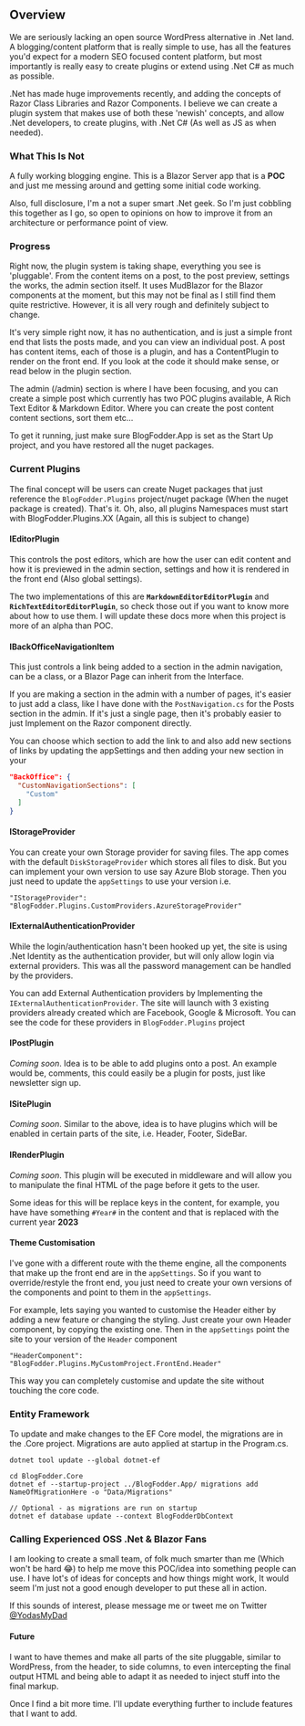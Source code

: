 ## Overview

We are seriously lacking an open source WordPress alternative in .Net land. A blogging/content platform that is really simple to use, has all the features you'd expect for a modern SEO focused content platform, but most importantly is really easy to create plugins or extend using .Net C# as much as possible.

.Net has made huge improvements recently, and adding the concepts of Razor Class Libraries and Razor Components. I believe we can create a plugin system that makes use of both these 'newish' concepts, and allow .Net developers, to create plugins, with .Net C# (As well as JS as when needed).

### What This Is Not

A fully working blogging engine. This is a Blazor Server app that is a **POC** and just me messing around and getting some initial code working.

Also, full disclosure, I'm a not a super smart .Net geek. So I'm just cobbling this together as I go, so open to opinions on how to improve it from an architecture or performance point of view.

### Progress

Right now, the plugin system is taking shape, everything you see is 'pluggable'. From the content items on a post, to the post preview, settings the works, the admin section itself. It uses MudBlazor for the Blazor components at the moment, but this may not be final as I still find them quite restrictive. However, it is all very rough and definitely subject to change. 

It's very simple right now, it has no authentication, and is just a simple front end that lists the posts made, and you can view an individual post. A post has content items, each of those is a plugin, and has a ContentPlugin to render on the front end. If you look at the code it should make sense, or read below in the plugin section.

The admin (/admin) section is where I have been focusing, and you can create a simple post which currently has two POC plugins available, A Rich Text Editor & Markdown Editor. Where you can create the post content content sections, sort them etc...

To get it running, just make sure BlogFodder.App is set as the Start Up project, and you have restored all the nuget packages.

### Current Plugins

The final concept will be users can create Nuget packages that just reference the `BlogFodder.Plugins` project/nuget package (When the nuget package is created). That's it. Oh, also, all plugins Namespaces must start with BlogFodder.Plugins.XX (Again, all this is subject to change)

#### IEditorPlugin

This controls the post editors, which are how the user can edit content and how it is previewed in the admin section, settings and how it is rendered in the front end (Also global settings).

The two implementations of this are **`MarkdownEditorEditorPlugin`** and **`RichTextEditorEditorPlugin`**, so check those out if you want to know more about how to use them. I will update these docs more when this project is more of an alpha than POC.

#### IBackOfficeNavigationItem

This just controls a link being added to a section in the admin navigation, can be a class, or a Blazor Page can inherit from the Interface.

If you are making a section in the admin with a number of pages, it's easier to just add a class, like I have done with the `PostNavigation.cs` for the Posts section in the admin. If it's just a single page, then it's probably easier to just Implement on the Razor component directly.

You can choose which section to add the link to and also add new sections of links by updating the appSettings and then adding your new section in your 

```json
"BackOffice": {
  "CustomNavigationSections": [
    "Custom"
  ]
}
```



#### IStorageProvider

You can create your own Storage provider for saving files. The app comes with the default `DiskStorageProvider` which stores all files to disk. But you can implement your own version to use say Azure Blob storage. Then you just need to update the `appSettings` to use your version i.e.

`"IStorageProvider": "BlogFodder.Plugins.CustomProviders.AzureStorageProvider"`

#### IExternalAuthenticationProvider

While the login/authentication hasn't been hooked up yet, the site is using .Net Identity as the authentication provider, but will only allow login via external providers. This was all the password management can be handled by the providers.

You can add External Authentication providers by Implementing the `IExternalAuthenticationProvider`. The site will launch with 3 existing providers already created which are Facebook, Google & Microsoft. You can see the code for these providers in `BlogFodder.Plugins` project

#### IPostPlugin

*Coming soon*. Idea is to be able to add plugins onto a post. An example would be, comments, this could easily be a plugin for posts, just like newsletter sign up.

#### ISitePlugin

*Coming soon*. Similar to the above, idea is to have plugins which will be enabled in certain parts of the site, i.e. Header, Footer, SideBar.

#### IRenderPlugin

*Coming soon*. This plugin will be executed in middleware and will allow you to manipulate the final HTML of the page before it gets to the user.

Some ideas for this will be replace keys in the content, for example, you have have something `#Year#` in the content and that is replaced with the current year **2023**

#### Theme Customisation

I've gone with a different route with the theme engine, all the components that make up the front end are in the `appSettings`. So if you want to override/restyle the front end, you just need to create your own versions of the components and point to them in the `appSettings`.

For example, lets saying you wanted to customise the Header either by adding a new feature or changing the styling. Just create your own Header component, by copying the existing one. Then in the `appSettings` point the site to your version of the `Header` component

`"HeaderComponent": "BlogFodder.Plugins.MyCustomProject.FrontEnd.Header"`

This way you can completely customise and update the site without touching the core code.

### Entity Framework

To update and make changes to the EF Core model, the migrations are in the .Core project. Migrations are auto applied at startup in the Program.cs.

```
dotnet tool update --global dotnet-ef

cd BlogFodder.Core
dotnet ef --startup-project ../BlogFodder.App/ migrations add NameOfMigrationHere -o "Data/Migrations"

// Optional - as migrations are run on startup  
dotnet ef database update --context BlogFodderDbContext
```

### Calling Experienced OSS .Net & Blazor Fans

I am looking to create a small team, of folk much smarter than me (Which won't be hard 😂) to help me move this POC/idea into something people can use. I have lot's of ideas for concepts and how things might work, It would seem I'm just not a good enough developer to put these all in action.

If this sounds of interest, please message me or tweet me on Twitter [@YodasMyDad](https://twitter.com/YodasMyDad)

#### Future

I want to have themes and make all parts of the site pluggable, similar to WordPress, from the header, to side columns, to even intercepting the final output HTML and being able to adapt it as needed to inject stuff into the final markup.

Once I find a bit more time. I'll update everything further to include features that I want to add.